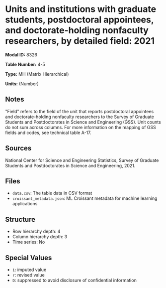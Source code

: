 # Units and institutions with graduate students, postdoctoral appointees, and doctorate-holding nonfaculty researchers, by detailed field: 2021

**Modal ID:** 8326

**Table Number:** 4-5

**Type:** MH (Matrix Hierarchical)

**Units:** (Number)

## Notes

"Field" refers to the field of the unit that reports postdoctoral appointees and doctorate-holding nonfaculty researchers to the Survey of Graduate Students and Postdoctorates in Science and Engineering (GSS). Unit counts do not sum across columns. For more information on the mapping of GSS fields and codes, see technical table A-17.

## Sources

National Center for Science and Engineering Statistics, Survey of Graduate Students and Postdoctorates in Science and Engineering, 2021.

## Files

- `data.csv`: The table data in CSV format
- `croissant_metadata.json`: ML Croissant metadata for machine learning applications

## Structure

- Row hierarchy depth: 4
- Column hierarchy depth: 3
- Time series: No

## Special Values

- `i`: imputed value
- `r`: revised value
- `D`: suppressed to avoid disclosure of confidential information
